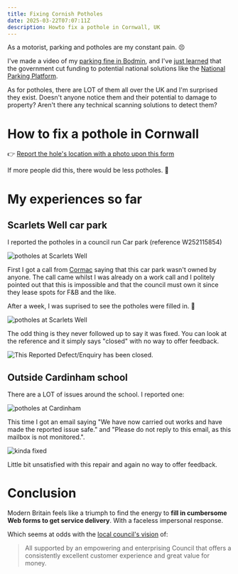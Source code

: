 ```yaml
---
title: Fixing Cornish Potholes
date: 2025-03-22T07:07:11Z
description: Howto fix a pothole in Cornwall, UK
---
```


As a motorist, parking and potholes are my constant pain. 😣

I've made a video of my [parking fine in Bodmin](https://youtu.be/x5Xd9N4Kyy4?si=pfy6-5gKSYcpW2g1), and I've [just learned](https://www.abundancepod.com/p/war-peace-car-parks-and-abundance) that the government cut funding to potential national solutions like the [National Parking Platform](https://npp.org.uk/).

As for potholes, there are LOT of them all over the UK and I'm surprised they exist. Doesn't anyone notice them and their potential to damage to property? Aren't there any technical scanning solutions to detect them?

# How to fix a pothole in Cornwall

👉 [Report the hole's location with a photo upon this form](https://www.cornwall.gov.uk/transport-parking-and-streets/roads-highways-and-pavements/report-a-problem-with-a-road-or-pavement/report-a-pothole/)

If more people did this, there would be less potholes. 🫵

# My experiences so far

## Scarlets Well car park

I reported the potholes in a council run Car park (reference W252115854) 

<img src="https://s.natalian.org/2025-03-22/before-sw.jpeg" alt="potholes at Scarlets Well" />

First I got a call from [Cormac](https://www.cormacltd.co.uk/) saying that this car park wasn't owned by anyone. The call came whilst I was already on a work call and I politely pointed out that this is impossible and that the council must own it since they lease spots for F&B and the like.

After a week, I was suprised to see the potholes were filled in. 🎉

<img src="https://s.natalian.org/2025-03-22/after-sw.jpeg" alt="potholes at Scarlets Well" />

The odd thing is they never followed up to say it was fixed. You can look at the reference and it simply says "closed" with no way to offer feedback.

<img src="https://s.natalian.org/2025-03-22/closed.png" alt="This Reported Defect/Enquiry has been closed." />

## Outside Cardinham school

There are a LOT of issues around the school. I reported one:

<img src="https://s.natalian.org/2025-03-22/before-cardinham.jpeg" alt="potholes at Cardinham" />

This time I got an email saying "We have now carried out works and have made the reported issue safe." and "Please do not reply to this email, as this mailbox is not monitored.".

<img src="https://s.natalian.org/2025-03-22/after-cardinham.jpeg" alt="kinda fixed" />

Little bit unsatisfied with this repair and again no way to offer feedback.

# Conclusion

Modern Britain feels like a triumph to find the energy to **fill in cumbersome Web forms to get service delivery**. With a faceless impersonal response.

Which seems at odds with the [local council's vision](https://www.cornwall.gov.uk/media/sgtftgvc/medium-term-financial-plan-24-28.pdf) of:

> All supported by an empowering and enterprising Council that offers a consistently excellent customer experience and great value for money.   